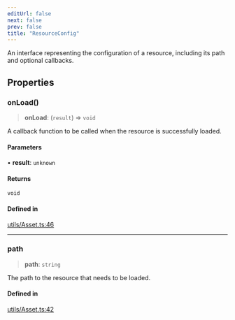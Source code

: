 ```yaml
---
editUrl: false
next: false
prev: false
title: "ResourceConfig"
---
```


An interface representing the configuration of a resource, including its path and optional callbacks.

## Properties

### onLoad()

> **onLoad**: (`result`) => `void`

A callback function to be called when the resource is successfully loaded.

#### Parameters

• **result**: `unknown`

#### Returns

`void`

#### Defined in

[utils/Asset.ts:46](https://github.com/luigidenora/three.ez/blob/57bd50835d7b63a4eed7f77bf46f98834d85a05c/src/utils/Asset.ts#L46)

***

### path

> **path**: `string`

The path to the resource that needs to be loaded.

#### Defined in

[utils/Asset.ts:42](https://github.com/luigidenora/three.ez/blob/57bd50835d7b63a4eed7f77bf46f98834d85a05c/src/utils/Asset.ts#L42)
